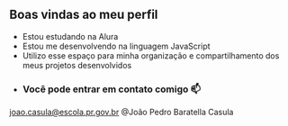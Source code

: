 ## Boas vindas ao meu perfil ##

- Estou estudando na Alura
- Estou me desenvolvendo na linguagem JavaScript
- Utilizo esse espaço para minha organização e compartilhamento dos meus projetos desenvolvidos
- ### Você pode entrar em contato comigo 📫

joao.casula@escola.pr.gov.br
@João Pedro Baratella Casula
